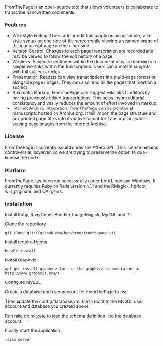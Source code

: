 FromThePage is an open-source tool that allows volunteers to collaborate to transcribe handwritten documents.

### Features

- Wiki-style Editing: Users add or edit transcriptions using simple, wiki-style syntax on one side of the screen while viewing a scanned image of the manuscript page on the other side.
- Version Control: Changes to each page transcription are recorded and may be viewed to follow the edit history of a page.
- Wikilinks: Subjects mentioned within the document may are indexed via simple wikilinks within the transcription. Users can annotate subjects with full subject articles.
- Presentation: Readers can view transcriptions in a multi-page format or alongside page images. They can also read all the pages that mention a subject
- Automatic Markup: FromThePage can suggest wikilinks to editors by mining previously edited transcriptions. This helps insure editorial consistency and vastly reduces the amount of effort involved in markup.
- Internet Archive integration: FromThePage can be pointed at manuscripts hosted on Archive.org. It will import the page structure and any printed page titles into its native format for transcription, while serving page images from the Internet Archive.

### License

FromThePage is currently issued under the Affero GPL. This license remains controversial, however, so we are trying to preserve the option to dual-license the code.

### Platform

FromThePage has been run successfully under both Linux and Windows. It currently requires Ruby on Rails version 4.1.1 and the RMagick, hpricot, will_paginate, and OAI gems.

### Installation

Install Ruby, RubyGems, Bundler, ImageMagick, MySQL and Git

Clone the repository

    git clone git://github.com/benwbrum/fromthepage.git

Install required gems

    bundle install

Install Graphviz

    apt-get install graphviz (or see the graphviz documentation at http://www.graphviz.org/)

Configure MySQL

Create a database and user account for FromThePage to use.

Then update the config/database.yml file to point to the MySQL user account and database you created above.

Run
    rake db:migrate
to load the schema definition into the database account.

Finally, start the application

    rails server
